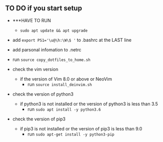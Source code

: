 ## TO DO if you start setup
- ***HAVE TO RUN
    - `sudo apt update && apt upgrade`

- add `export PS1='\u@\h:\W\$ '` to .bashrc at the LAST line

- add parsonal infomation to .netrc

- run `source copy_dotfiles_to_home.sh`

- check the vim version 
    - if the version of Vim 8.0 or above or NeoVim
        - run `source install_deinvim.sh`

- check the version of python3
    - if python3 is not installed or the version of python3 is less than 3.5
        - run `sudo apt install -y python3.6`

- check the version of pip3
    - if pip3 is not installed or the version of pip3 is less than 9.0
        - run `sudo apt-get install -y python3-pip`

